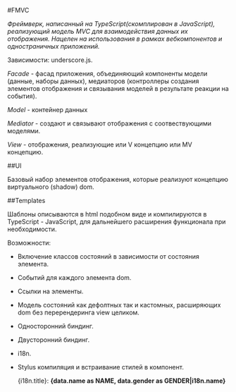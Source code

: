 #FMVC


*Фреймверк, написанный на TypeScript(скомплирован в JavaScript), реализующий модель MVC для взаимодействия данных их отображения.
Нацелен на использования в рамках вебкомпонентов и одностраничных приложений.*

Зависимости: underscore.js.

*Facade* - фасад приложения, объединяющий компоненты модели (данные, наборы данных), медиаторов (контроллеры создания элементов отображения и связывания моделей в результате реакции на события).

*Model* - контейнер данных

*Mediator* - создают и связывают отображения с соотвествующими моделями.

*View* - отображения, реализующие или V концепцию или MV концепцию.

##UI

Базовый набор элементов отображения, которые реализуют концепцию виртуального (shadow) dom.

##Templates

Шаблоны описываются в html подобном виде и компилируются в TypeScript - JavaScript, для дальнейшего расширения функционала при необходимости.

Возможности:
* Включение классов состояний в зависимости от состояния элемента.
* Событий для каждого элемента dom.
* Ссылки на элементы.
* Модель состояний как дефолтных так и кастомных, расширяющих dom без перерендеринга view целиком.
* Односторонний биндинг.
* Двусторонний биндинг.
* i18n.
* Stylus компиляция и встраивание стилей в компонент.


    <div class='baseStyle baseStyle-{selected} baseStyle-{disabled}' onAction='actionEventNameHere'>{i18n.title}: <b link='name'>{data.name as NAME, data.gender as GENDER|i18n.name}<b></div>


